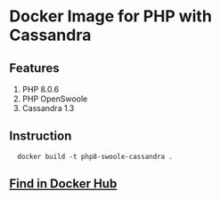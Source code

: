 # Docker Image for PHP with Cassandra

## Features
  1. PHP 8.0.6
  2. PHP OpenSwoole
  3. Cassandra 1.3
## Instruction
```
  docker build -t php8-swoole-cassandra .
```

## [Find in Docker Hub](https://hub.docker.com/r/ratulsaqibkhan/php8-cassandra)
